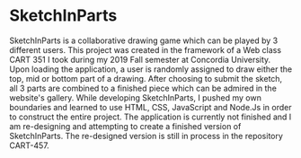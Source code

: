 # SketchInParts

SketchInParts is a collaborative drawing game which can be played 
by 3 different users. This project was created in the framework of 
a Web class CART 351 I took during my 2019 Fall semester at Concordia University. 
Upon loading the application, a user is randomly assigned to draw either 
the top, mid or bottom part of a drawing. After choosing to submit the 
sketch, all 3 parts are combined to a finished piece which can be 
admired in the website's gallery. While developing SketchInParts, 
I pushed my own boundaries and learned to use HTML, CSS, JavaScript 
and Node.Js in order to construct the entire project. The application 
is currently not finished and I am re-designing and attempting to 
create a finished version of SketchInParts. The re-designed version is still 
in process in the repository CART-457.
